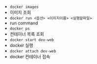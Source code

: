 - `docker images`
- 이미지 조회
- `docker run <옵션> <이미지이름> <실행할파일> `
- run command
- `docker ps`
- 컨테이너 목록 조회
- `docker start dev-web`
- docker 실행
- `docker attach dev-web`
- docker 컨테이너 접속
